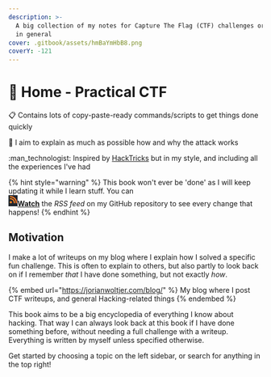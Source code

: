 ```yaml
---
description: >-
  A big collection of my notes for Capture The Flag (CTF) challenges or Hacking
  in general
cover: .gitbook/assets/hmBaYmHbB8.png
coverY: -121
---
```


# 🚩 Home - Practical CTF

:clipboard:  Contains lots of copy-paste-ready commands/scripts to get things done quickly

:brain:  I aim to explain as much as possible how and why the attack works

:man\_technologist:  Inspired by [HackTricks](https://book.hacktricks.xyz/welcome/readme) but in my style, and including all the experiences I've had

{% hint style="warning" %}
This book won't ever be 'done' as I will keep updating it while I learn stuff. You can \
![](<.gitbook/assets/image (2) (1) (1).png>)[**Watch**](https://github.com/JorianWoltjer/practical-ctf/commits/main.atom) the _RSS feed_ on my GitHub repository to see every change that happens!
{% endhint %}

## Motivation

I make a lot of writeups on my blog where I explain how I solved a specific fun challenge. This is often to explain to others, but also partly to look back on if I remember _that_ I have done something, but not exactly _how_.&#x20;

{% embed url="https://jorianwoltjer.com/blog/" %}
My blog where I post CTF writeups, and general Hacking-related things
{% endembed %}

This book aims to be a big encyclopedia of everything I know about hacking. That way I can always look back at this book if I have done something before, without needing a full challenge with a writeup. Everything is written by myself unless specified otherwise.

Get started by choosing a topic on the left sidebar, or search for anything in the top right!
